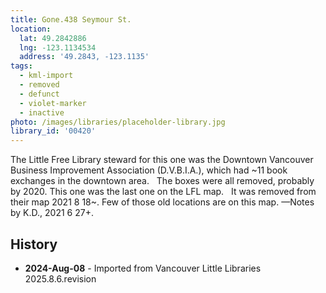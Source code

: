 ```yaml
---
title: Gone.438 Seymour St.
location:
  lat: 49.2842886
  lng: -123.1134534
  address: '49.2843, -123.1135'
tags:
  - kml-import
  - removed
  - defunct
  - violet-marker
  - inactive
photo: /images/libraries/placeholder-library.jpg
library_id: '00420'
---
```

The Little Free Library steward for this one was the Downtown Vancouver Business Improvement Association (D.V.B.I.A.), which had ~11 book exchanges in the downtown area.  
The boxes were all removed, probably by 2020.
This one was the last one on the LFL map.  
It was removed from their map 2021 8 18~.
Few of those old locations are on this map.
—Notes by K.D., 2021 6 27+.

## History
- **2024-Aug-08** - Imported from Vancouver Little Libraries 2025.8.6.revision
